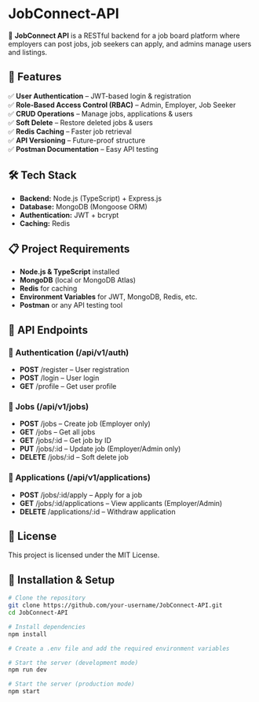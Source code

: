 # JobConnect-API

🚀 **JobConnect API** is a RESTful backend for a job board platform where employers can post jobs, job seekers can apply, and admins manage users and listings.

## 📌 Features
✅ **User Authentication** – JWT-based login & registration  
✅ **Role-Based Access Control (RBAC)** – Admin, Employer, Job Seeker  
✅ **CRUD Operations** – Manage jobs, applications & users  
✅ **Soft Delete** – Restore deleted jobs & users  
✅ **Redis Caching** – Faster job retrieval  
✅ **API Versioning** – Future-proof structure  
✅ **Postman Documentation** – Easy API testing  

## 🛠 Tech Stack
- **Backend:** Node.js (TypeScript) + Express.js  
- **Database:** MongoDB (Mongoose ORM)  
- **Authentication:** JWT + bcrypt  
- **Caching:** Redis  

## 📋 Project Requirements
- **Node.js & TypeScript** installed  
- **MongoDB** (local or MongoDB Atlas)  
- **Redis** for caching  
- **Environment Variables** for JWT, MongoDB, Redis, etc.  
- **Postman** or any API testing tool

## 🔗 API Endpoints

### 🔹 Authentication (/api/v1/auth)
- **POST** /register – User registration
- **POST** /login – User login
- **GET** /profile – Get user profile

### 🔹 Jobs (/api/v1/jobs)
- **POST** /jobs – Create job (Employer only)
- **GET** /jobs – Get all jobs
- **GET** /jobs/:id – Get job by ID
- **PUT** /jobs/:id – Update job (Employer/Admin only)
- **DELETE** /jobs/:id – Soft delete job

### 🔹 Applications (/api/v1/applications)
- **POST** /jobs/:id/apply – Apply for a job
- **GET** /jobs/:id/applications – View applicants (Employer/Admin)
- **DELETE** /applications/:id – Withdraw application

## 📜 License
This project is licensed under the MIT License.


## 🚀 Installation & Setup
```sh
# Clone the repository
git clone https://github.com/your-username/JobConnect-API.git
cd JobConnect-API

# Install dependencies
npm install

# Create a .env file and add the required environment variables

# Start the server (development mode)
npm run dev

# Start the server (production mode)
npm start


